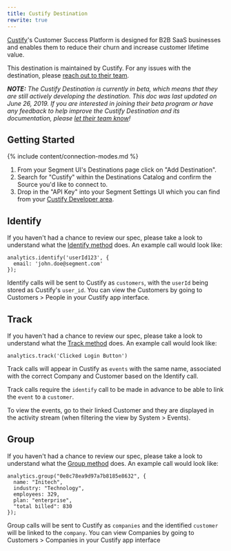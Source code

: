 ```yaml
---
title: Custify Destination
rewrite: true
---
```


[Custify](https://www.custify.com/?utm_source=segmentio&utm_medium=docs&utm_campaign=partners)'s Customer Success Platform is designed for B2B SaaS businesses and enables them to reduce their churn and increase customer lifetime value.

This destination is maintained by Custify. For any issues with the destination, please [reach out to their team](mailto:contact@custify.com).

_**NOTE:** The Custify Destination is currently in beta, which means that they are still actively developing the destination. This doc was last updated on June 26, 2019. If you are interested in joining their beta program or have any feedback to help improve the Custify Destination and its documentation, please [let  their team know](mailto:contact@custify.com)!_


## Getting Started

{% include content/connection-modes.md %}

1. From your Segment UI's Destinations page click on "Add Destination".
2. Search for "Custify" within the Destinations Catalog and confirm the Source you'd like to connect to.
3. Drop in the "API Key" into your Segment Settings UI which you can find from your [Custify Developer area](https://app.custify.com/settings/developer/api-key).

## Identify

If you haven't had a chance to review our spec, please take a look to understand what the [Identify method](https://segment.com/docs/connections/spec/identify/) does. An example call would look like:

```
analytics.identify('userId123', {
  email: 'john.doe@segment.com'
});
```

Identify calls will be sent to Custify as `customers`, with the `userId` being stored as Custify's `user_id`. You can view the Customers by going to Customers > People in your Custify app interface.


## Track

If you haven't had a chance to review our spec, please take a look to understand what the [Track method](https://segment.com/docs/connections/spec/track/) does. An example call would look like:

```
analytics.track('Clicked Login Button')
```

Track calls will appear in Custify as `events` with the same name, associated with the correct Company and Customer based on the Identify call.

Track calls require the `identify` call to be made in advance to be able to link the `event` to a `customer`.

To view the events, go to their linked Customer and they are displayed in the activity stream (when filtering the view by System > Events).

## Group

If you haven't had a chance to review our spec, please take a look to understand what the [Group method](https://segment.com/docs/connections/spec/group/) does. An example call would look like:

```
analytics.group("0e8c78ea9d97a7b8185e8632", {
  name: "Initech",
  industry: "Technology",
  employees: 329,
  plan: "enterprise",
  "total billed": 830
});
```

Group calls will be sent to Custify as `companies` and the identified `customer` will be linked to the `company`. You can view Companies by going to Customers > Companies in your Custify app interface
